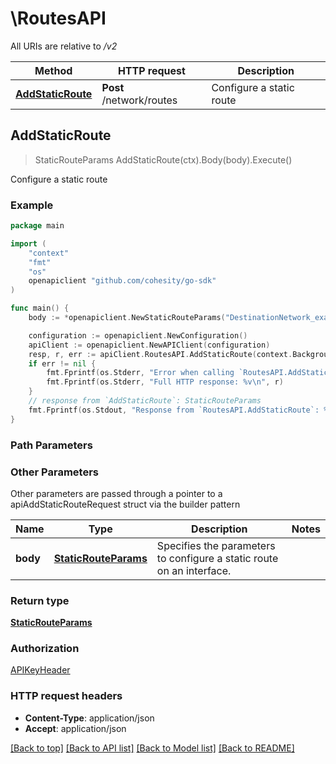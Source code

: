 # \RoutesAPI

All URIs are relative to */v2*

Method | HTTP request | Description
------------- | ------------- | -------------
[**AddStaticRoute**](RoutesAPI.md#AddStaticRoute) | **Post** /network/routes | Configure a static route



## AddStaticRoute

> StaticRouteParams AddStaticRoute(ctx).Body(body).Execute()

Configure a static route



### Example

```go
package main

import (
	"context"
	"fmt"
	"os"
	openapiclient "github.com/cohesity/go-sdk"
)

func main() {
	body := *openapiclient.NewStaticRouteParams("DestinationNetwork_example", "InterfaceGroup_example", "NextHop_example") // StaticRouteParams | Specifies the parameters to configure a static route on an interface.

	configuration := openapiclient.NewConfiguration()
	apiClient := openapiclient.NewAPIClient(configuration)
	resp, r, err := apiClient.RoutesAPI.AddStaticRoute(context.Background()).Body(body).Execute()
	if err != nil {
		fmt.Fprintf(os.Stderr, "Error when calling `RoutesAPI.AddStaticRoute``: %v\n", err)
		fmt.Fprintf(os.Stderr, "Full HTTP response: %v\n", r)
	}
	// response from `AddStaticRoute`: StaticRouteParams
	fmt.Fprintf(os.Stdout, "Response from `RoutesAPI.AddStaticRoute`: %v\n", resp)
}
```

### Path Parameters



### Other Parameters

Other parameters are passed through a pointer to a apiAddStaticRouteRequest struct via the builder pattern


Name | Type | Description  | Notes
------------- | ------------- | ------------- | -------------
 **body** | [**StaticRouteParams**](StaticRouteParams.md) | Specifies the parameters to configure a static route on an interface. | 

### Return type

[**StaticRouteParams**](StaticRouteParams.md)

### Authorization

[APIKeyHeader](../README.md#APIKeyHeader)

### HTTP request headers

- **Content-Type**: application/json
- **Accept**: application/json

[[Back to top]](#) [[Back to API list]](../README.md#documentation-for-api-endpoints)
[[Back to Model list]](../README.md#documentation-for-models)
[[Back to README]](../README.md)

